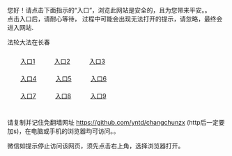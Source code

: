 您好！请点击下面指示的“入口”，浏览此网站是安全的，且为您带来平安。。 <br/>
点击入口后，请耐心等待， 过程中可能会出现无法打开的提示，请忽略，最终会进入网站. </br>

法轮大法在长春<br/>
<div style="padding:10px"><a style="margin:20px" target="_blank" href="https://d1kyj8qv1ldk8z.cloudfront.net/2Qpsp?psofk" id="ccLink1" rel="nofollow">入口1</a> <a target="_blank" style="margin:20px" href="https://dme1t7qgzu9kd.cloudfront.net/2Qpsp?ahssr" id="ccLink2" rel="nofollow">入口2</a> <a style="margin:20px" target="_blank" href="https://d24g1ihexqpzpg.cloudfront.net/2Qpsp?knwwin" id="ccLink3" rel="nofollow">入口3</a></div>

<div style="padding:10px" ><a style="margin:20px" target="_blank" href="https://d1kyj8qv1ldk8z.cloudfront.net/2Qpsp?psofk" id="ccLink4" rel="nofollow">入口4</a> <a style="margin:20px" href="https://dme1t7qgzu9kd.cloudfront.net/2Qpsp?ahssr" target="_blank" id="ccLink5" rel="nofollow">入口5</a> <a style="margin:20px" href="https://d24g1ihexqpzpg.cloudfront.net/2Qpsp?knwwin" target="_blank" id="ccLink6" rel="nofollow">入口6</a></div>

<div style="padding:10px"><a style="margin:20px" target="_blank" href="https://d1kyj8qv1ldk8z.cloudfront.net/2Qpsp?psofk" id="ccLink7" rel="nofollow">入口7</a> <a style="margin:20px" href="https://dme1t7qgzu9kd.cloudfront.net/2Qpsp?ahssr" target="_blank" id="ccLink8" rel="nofollow">入口8</a> <a style="margin:20px" target="_blank" href="https://d24g1ihexqpzpg.cloudfront.net/2Qpsp?knwwin" id="ccLink9" rel="nofollow">入口9</a></div>

<br/>



请复制并记住免翻墙网址 https://github.com/yntd/changchunzx (http后一定要加s)，在电脑或手机的浏览器均可访问。。<br/>

微信如提示停止访问该网页，须先点击右上角，选择浏览器打开。

